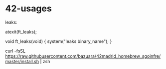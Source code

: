 # 42-usages

leaks:

atexit(ft_leaks);

void    ft_leaks(void)
{
    system("leaks binary_name");
}



curl -fsSL https://raw.githubusercontent.com/bazuara/42madrid_homebrew_sgoinfre/master/install.sh | zsh
